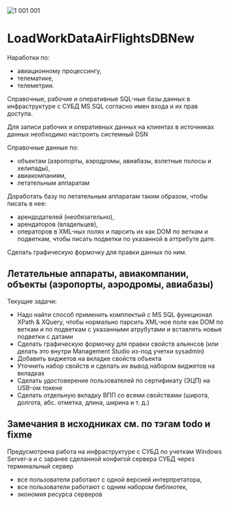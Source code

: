 ![1 001 001](https://user-images.githubusercontent.com/104857185/167037090-9cd548c0-9643-4903-adce-13e2a039226d.jpg)
# LoadWorkDataAirFlightsDBNew

Наработки по:
 - авиационному процессингу,
 - телематике,
 - телеметрии.

Справочные, рабочие и оперативные SQL-ные базы данных в инфраструктуре с СУБД MS SQL согласно имен входа и их прав доступа.

Для записи рабочих и оперативных данных на клиентах в источниках данных необходимо настроить системный DSN

Справочные данные по:
  - объектам (аэропорты, аэродромы, авиабазы, взлетные полосы и хелипады),
  - авиакомпаниям,
  - летательным аппаратам
 
Доработать базу по летательным аппаратам таким образом, чтобы писать в нее:
 - арендодателей (необязательно),
 - арендаторов (владельцев),
 - операторов
в XML-ных полях и парсить их как DOM по веткам и подветкам, чтобы писать подветки по указанной в аттребуте дате.

Сделать графическую формочку для правки данных по ним.
 
Летательные аппараты, авиакомпании, объекты (аэропорты, аэродромы, авиабазы)
----
Текущие задачи:
 - Надо найти способ применить комплектый с MS SQL функционал XPath & XQuery, чтобы 
нормально парсить XML-ное поле как DOM по веткам и по подветкам с указанными атрубутами и вставлять новые подветки с датами
 - Сделать графическую формочку для правки свойств альянсов (или делать это внутри Management Studio из-под учетки sysadmin)
 - Добавить виджетов на вкладке свойств объекта
 - Уточнить набор свойств и сделать их вывод набором виджетов на вкладках
 - Сделать удостоверение пользователей по сертификату (ЭЦП) на USB-ом токене
 - Сделать отдельную вкладку ВПП со всеми свойствами (широта, долгота, абс. отметка, длина, ширина и т. д.)

Замечания в исходниках см. по тэгам todo и fixme
----
Предусмотрена работа на инфраструктуре с СУБД по учеткам Windows Server-а и с заранее сделанной конфигой сервера СУБД через терминальный сервер
 - все пользователи работают с одной версией интерпретатора,
 - все пользователи работают с одним набором библиотек,
 - экономия ресурса серверов
